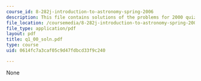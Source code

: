 ```yaml
---
course_id: 8-282j-introduction-to-astronomy-spring-2006
description: This file contains solutions of the problems for 2000 quiz 1.
file_location: /coursemedia/8-282j-introduction-to-astronomy-spring-2006/0614fc7a3caf05c9d47fdbcd33f9c240_q1_00_soln.pdf
file_type: application/pdf
layout: pdf
title: q1_00_soln.pdf
type: course
uid: 0614fc7a3caf05c9d47fdbcd33f9c240

---
```

None